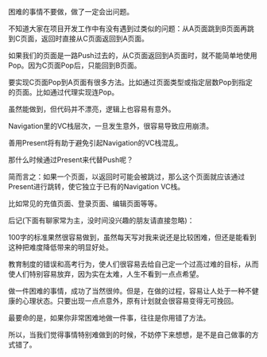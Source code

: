 困难的事情不要做，做了一定会出问题。

不知道大家在项目开发工作中有没有遇到过类似的问题：从A页面跳到B页面再跳到C页面，返回时直接从C页面返回到A页面。

如果我们的页面是一路Push过去的，从C页面返回到A页面时，就不能简单地使用Pop。因为C页面Pop后，只能回到B页面。

要实现C页面Pop到A页面有很多方法。比如通过页面类型或指定层数Pop到指定的页面。比如通过代理实现连Pop。

虽然能做到，但代码并不漂亮，逻辑上也容易有意外。

Navigation里的VC栈层次，一旦发生意外，很容易导致应用崩溃。

善用Present将有助于避免引起Navigation的VC栈混乱。

那什么时候通过Present来代替Push呢？

简而言之：如果一个页面，以返回时可能会被跳过，那么这个页面就应该通过Present进行跳转，使它独立于已有的Navigation VC栈。

比如常见的充值页面、登录页面、编辑页面等等。

后记(下面有聊家常为主，没时间没兴趣的朋友请直接忽略)：

100字的标准果然很容易做到，虽然每天写对我来说还是比较困难，但还是能看到这种把难度降低带来的明显好处。

教育制度的错误和高考行为，使人们很容易去给自己定一个过高过难的目标，从而使人们特别容易放弃，因为实在太难，人生不看到一点点希望。

做一件困难的事情，成功了当然很帅。但是，在做的过程，容易让人处于一种不健康的心理状态。只要出现一点点意外，原有计划就会很容易变得无可挽回。

最要命的是，如果你非常困难地做一件事，往往是你用错了方法。

所以，当我们觉得事情特别难做到的时候，不妨停下来想想，是不是自己做事的方式错了。
